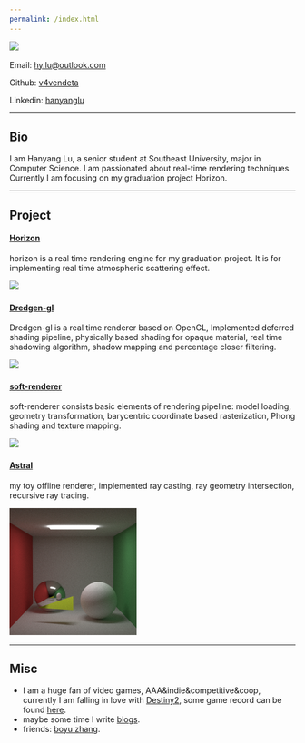 ```yaml
---
permalink: /index.html
---
```


![](https://avatars.githubusercontent.com/u/45009841?s=128&v=4)

Email: hy.lu@outlook.com

Github: [v4vendeta](https://github.com/v4vendeta)

Linkedin: [hanyanglu](https://www.linkedin.com/in/hanyang-lu-06a250181/)

---

## Bio

I am Hanyang Lu, a senior student at Southeast University, major in Computer Science. I am passionated about real-time rendering techniques. Currently I am focusing on my graduation project Horizon.

---

## Project

#### [Horizon](https://github.com/v4vendeta/horizon)

horizon is a real time rendering engine for my graduation project. It is for implementing real time atmospheric scattering effect.

![](https://github.com/v4vendeta/horizon/raw/main/figs/horizon_224.png)

#### [Dredgen-gl](https://github.com/v4vendeta/Dredgen-gl)

Dredgen-gl is a real time renderer based on OpenGL, Implemented deferred shading pipeline, physically based shading for opaque material, real time shadowing algorithm, shadow mapping and percentage closer filtering.

![](https://github.com/v4vendeta/Dredgen-gl/raw/main/resources/figs/ex3_224.png)

#### [soft-renderer](https://github.com/v4vendeta/soft-renderer)

soft-renderer consists basic elements of rendering pipeline: model loading, geometry transformation, barycentric coordinate based rasterization, Phong shading and texture mapping.

![](https://github.com/v4vendeta/soft-renderer/raw/master/figs/output_224.png)

#### [Astral](https://github.com/v4vendeta/Astral)

my toy offline renderer, implemented ray casting, ray geometry intersection, recursive ray tracing.

![](https://github.com/v4vendeta/Astral/raw/main/output/1000_224.png)

---

## Misc

- I am a huge fan of video games, AAA&indie&competitive&coop, currently I am falling in love with [Destiny2](https://www.bungie.net/7/en/Destiny/), some game record can be found [here](https://v4vendetalhy.cn/games).
- maybe some time I write [blogs](blogs.md).
- friends: [boyu zhang](https://luciferbobo.github.io/).